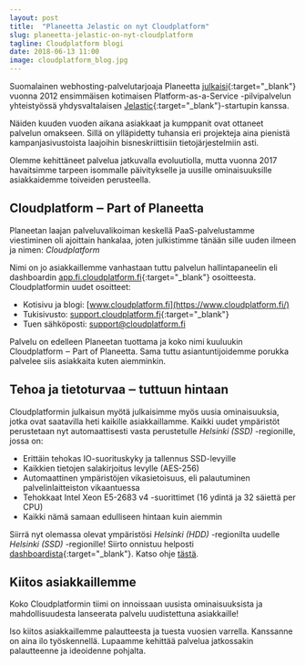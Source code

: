 ```yaml
---
layout: post
title:  "Planeetta Jelastic on nyt Cloudplatform"
slug: planeetta-jelastic-on-nyt-cloudplatform
tagline: Cloudplatform blogi
date: 2018-06-13 11:00
image: cloudplatform_blog.jpg
---
```


Suomalainen webhosting-palvelutarjoaja Planeetta [julkaisi](https://www.planeetta.net/ohjeet/planeetta-internet-tuo-jelastic-pilvipalvelun-suomeen_89.html){:target="_blank"} vuonna 2012 ensimmäisen kotimaisen Platform-as-a-Service -pilvipalvelun yhteistyössä yhdysvaltalaisen [Jelastic](https://jelastic.com/){:target="_blank"}-startupin kanssa.

Näiden kuuden vuoden aikana asiakkaat ja kumppanit ovat ottaneet palvelun omakseen. Sillä on ylläpidetty tuhansia eri projekteja aina pienistä kampanjasivustoista laajoihin bisneskriittisiin tietojärjestelmiin asti.

Olemme kehittäneet palvelua jatkuvalla evoluutiolla, mutta vuonna 2017 havaitsimme tarpeen isommalle päivitykselle ja uusille ominaisuuksille asiakkaidemme toiveiden perusteella.

## Cloudplatform &#8210; Part of Planeetta

Planeetan laajan palveluvalikoiman keskellä PaaS-palvelustamme viestiminen oli ajoittain hankalaa, joten julkistimme tänään sille uuden ilmeen ja nimen: *Cloudplatform*

Nimi on jo asiakkaillemme vanhastaan tuttu palvelun hallintapaneelin eli dashboardin [app.fi.cloudplatform.fi](https://app.fi.cloudplatform.fi/){:target="_blank"} osoitteesta. Cloudplatformin uudet osoitteet:
- Kotisivu ja blogi: [www.cloudplatform.fi](https://www.cloudplatform.fi/)
- Tukisivusto: [support.cloudplatform.fi](https://support.cloudplatform.fi/){:target="_blank"}
- Tuen sähköposti: [support@cloudplatform.fi](mailto:support@cloudplatform.fi)

Palvelu on edelleen Planeetan tuottama ja koko nimi kuuluukin Cloudplatform &#8210; Part of Planeetta. Sama tuttu asiantuntijoidemme porukka palvelee siis asiakkaita kuten aiemminkin.

## Tehoa ja tietoturvaa &#8210; tuttuun hintaan

Cloudplatformin julkaisun myötä julkaisimme myös uusia ominaisuuksia, jotka ovat saatavilla heti kaikille asiakkaillamme. Kaikki uudet ympäristöt perustetaan nyt automaattisesti vasta perustetulle *Helsinki (SSD)* -regionille, jossa on:
- Erittäin tehokas IO-suorituskyky ja tallennus SSD-levyille
- Kaikkien tietojen salakirjoitus levylle (AES-256)
- Automaattinen ympäristöjen vikasietoisuus, eli palautuminen palvelinlaitteiston vikaantuessa
- Tehokkaat Intel Xeon E5-2683 v4 -suorittimet (16 ydintä ja 32 säiettä per CPU)
- Kaikki nämä samaan edulliseen hintaan kuin aiemmin

Siirrä nyt olemassa olevat ympäristösi *Helsinki (HDD)* -regionilta uudelle *Helsinki (SSD)* -regionille! Siirto onnistuu helposti [dashboardista](https://app.fi.cloudplatform.fi/){:target="_blank"}. Katso ohje [tästä](/helsinki-ssd-migraatio).

## Kiitos asiakkaillemme

Koko Cloudplatformin tiimi on innoissaan uusista ominaisuuksista ja mahdollisuudesta lanseerata palvelu uudistettuna asiakkaille!

Iso kiitos asiakkaillemme palautteesta ja tuesta vuosien varrella. Kanssanne on aina ilo työskennellä. Lupaamme kehittää palvelua jatkossakin palautteenne ja ideoidenne pohjalta.
